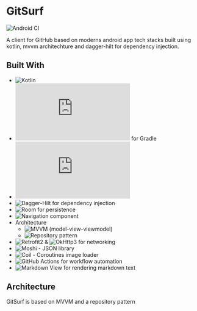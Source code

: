 # GitSurf

![Android CI](https://github.com/pushpalroy/GitSurf/workflows/Android%20CI/badge.svg?branch=master)

A client for GitHub based on moderns android app tech stacks built using kotlin, mvvm architechture and dagger-hilt for dependency injection.

## Built With

- ![Kotlin](https://kotlinlang.org/)
- ![KotlinDSL](https://docs.gradle.org/current/userguide/kotlin_dsl.html) for Gradle
- ![Coroutines](https://kotlinlang.org/docs/reference/coroutines-overview.html)
- ![Dagger-Hilt](https://dagger.dev/hilt/) for dependency injection
- ![Room](https://developer.android.com/topic/libraries/architecture/room) for persistence
- ![Navigation component](https://developer.android.com/guide/navigation)
- Architecture
  - ![MVVM](https://blog.mindorks.com/mvvm-architecture-android-tutorial-for-beginners-step-by-step-guide) (model-view-viewmodel)
  - ![Repository pattern](https://proandroiddev.com/the-real-repository-pattern-in-android-efba8662b754)
- ![Retrofit2](https://square.github.io/retrofit/) & ![OkHttp3](https://square.github.io/okhttp/4.x/okhttp/okhttp3/) for networking
- ![Moshi](https://github.com/square/moshi/) - JSON library
- ![Coil](https://github.com/coil-kt/coil) - Coroutines image loader
- ![GitHub Actions](https://github.com/features/actions) for workflow automation
- ![Markdown View](https://github.com/mukeshsolanki/MarkdownView-Android) for rendering markdown text


## Architecture
GitSurf is based on MVVM and a repository pattern
